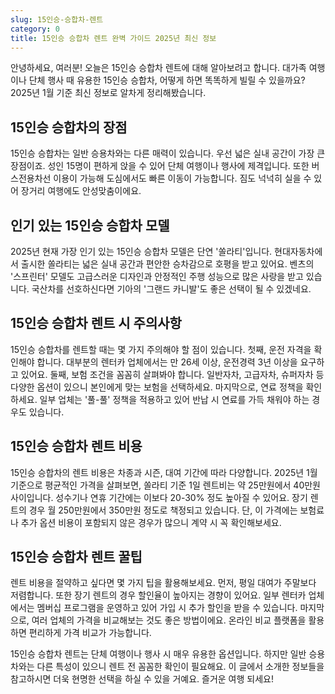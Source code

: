 ```yaml
---
slug: 15인승-승합차-렌트
category: 0
title: 15인승 승합차 렌트 완벽 가이드 2025년 최신 정보
---
```


안녕하세요, 여러분! 오늘은 15인승 승합차 렌트에 대해 알아보려고 합니다. 대가족 여행이나 단체 행사 때 유용한 15인승 승합차, 어떻게 하면 똑똑하게 빌릴 수 있을까요? 2025년 1월 기준 최신 정보로 알차게 정리해봤습니다.

## 15인승 승합차의 장점

15인승 승합차는 일반 승용차와는 다른 매력이 있습니다. 우선 넓은 실내 공간이 가장 큰 장점이죠. 성인 15명이 편하게 앉을 수 있어 단체 여행이나 행사에 제격입니다. 또한 버스전용차선 이용이 가능해 도심에서도 빠른 이동이 가능합니다. 짐도 넉넉히 실을 수 있어 장거리 여행에도 안성맞춤이에요.

## 인기 있는 15인승 승합차 모델

2025년 현재 가장 인기 있는 15인승 승합차 모델은 단연 '쏠라티'입니다. 현대자동차에서 출시한 쏠라티는 넓은 실내 공간과 편안한 승차감으로 호평을 받고 있어요. 벤츠의 '스프린터' 모델도 고급스러운 디자인과 안정적인 주행 성능으로 많은 사랑을 받고 있습니다. 국산차를 선호하신다면 기아의 '그랜드 카니발'도 좋은 선택이 될 수 있겠네요.

## 15인승 승합차 렌트 시 주의사항

15인승 승합차를 렌트할 때는 몇 가지 주의해야 할 점이 있습니다. 첫째, 운전 자격을 확인해야 합니다. 대부분의 렌터카 업체에서는 만 26세 이상, 운전경력 3년 이상을 요구하고 있어요. 둘째, 보험 조건을 꼼꼼히 살펴봐야 합니다. 일반자차, 고급자차, 슈퍼자차 등 다양한 옵션이 있으니 본인에게 맞는 보험을 선택하세요. 마지막으로, 연료 정책을 확인하세요. 일부 업체는 '풀-풀' 정책을 적용하고 있어 반납 시 연료를 가득 채워야 하는 경우도 있습니다.

## 15인승 승합차 렌트 비용

15인승 승합차의 렌트 비용은 차종과 시즌, 대여 기간에 따라 다양합니다. 2025년 1월 기준으로 평균적인 가격을 살펴보면, 쏠라티 기준 1일 렌트비는 약 25만원에서 40만원 사이입니다. 성수기나 연휴 기간에는 이보다 20-30% 정도 높아질 수 있어요. 장기 렌트의 경우 월 250만원에서 350만원 정도로 책정되고 있습니다. 단, 이 가격에는 보험료나 추가 옵션 비용이 포함되지 않은 경우가 많으니 계약 시 꼭 확인해보세요.

## 15인승 승합차 렌트 꿀팁

렌트 비용을 절약하고 싶다면 몇 가지 팁을 활용해보세요. 먼저, 평일 대여가 주말보다 저렴합니다. 또한 장기 렌트의 경우 할인율이 높아지는 경향이 있어요. 일부 렌터카 업체에서는 멤버십 프로그램을 운영하고 있어 가입 시 추가 할인을 받을 수 있습니다. 마지막으로, 여러 업체의 가격을 비교해보는 것도 좋은 방법이에요. 온라인 비교 플랫폼을 활용하면 편리하게 가격 비교가 가능합니다.

15인승 승합차 렌트는 단체 여행이나 행사 시 매우 유용한 옵션입니다. 하지만 일반 승용차와는 다른 특성이 있으니 렌트 전 꼼꼼한 확인이 필요해요. 이 글에서 소개한 정보들을 참고하시면 더욱 현명한 선택을 하실 수 있을 거예요. 즐거운 여행 되세요!